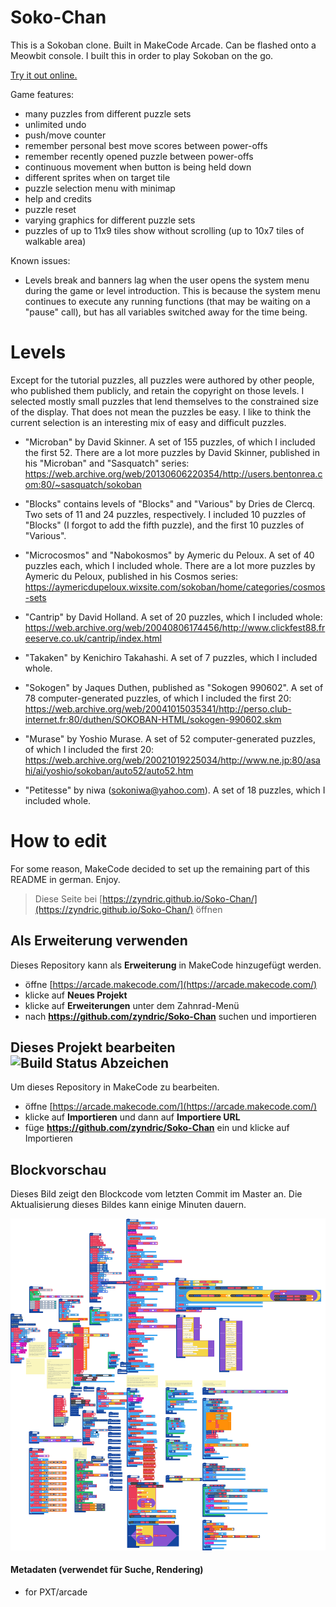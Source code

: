 # Soko-Chan

This is a Sokoban clone. Built in MakeCode Arcade. Can be flashed onto a Meowbit console. I built this in order to play Sokoban on the go.

[Try it out online.](https://zyndric.github.i1o/Soko-Chan/)

Game features:

* many puzzles from different puzzle sets
* unlimited undo
* push/move counter
* remember personal best move scores between power-offs
* remember recently opened puzzle between power-offs
* continuous movement when button is being held down
* different sprites when on target tile
* puzzle selection menu with minimap
* help and credits
* puzzle reset
* varying graphics for different puzzle sets
* puzzles of up to 11x9 tiles show without scrolling (up to 10x7 tiles of walkable area)

Known issues:

* Levels break and banners lag when the user opens the system menu during the game or level introduction. This is because the system menu continues to execute any running functions (that may be waiting on a "pause" call), but has all variables switched away for the time being.

# Levels

Except for the tutorial puzzles, all puzzles were authored by other people, who published them publicly, and retain the copyright on those levels. I selected mostly small puzzles that lend themselves to the constrained size of the display. That does not mean the puzzles be easy. I like to think the current selection is an interesting mix of easy and difficult puzzles.

- "Microban" by David Skinner. A set of 155 puzzles, of which I included the first 52. There are a lot more puzzles by David Skinner, published in his "Microban" and "Sasquatch" series: https://web.archive.org/web/20130606220354/http://users.bentonrea.com:80/~sasquatch/sokoban

- "Blocks" contains levels of "Blocks" and "Various" by Dries de Clercq. Two sets of 11 and 24 puzzles, respectively. I included 10 puzzles of "Blocks" (I forgot to add the fifth puzzle), and the first 10 puzzles of "Various".

- "Microcosmos" and "Nabokosmos" by Aymeric du Peloux. A set of 40 puzzles each, which I included whole. There are a lot more puzzles by Aymeric du Peloux, published in his Cosmos series: https://aymericdupeloux.wixsite.com/sokoban/home/categories/cosmos-sets

- "Cantrip" by David Holland. A set of 20 puzzles, which I included whole: https://web.archive.org/web/20040806174456/http://www.clickfest88.freeserve.co.uk/cantrip/index.html

- "Takaken" by Kenichiro Takahashi. A set of 7 puzzles, which I included whole.

- "Sokogen" by Jaques Duthen, published as "Sokogen 990602". A set of 78 computer-generated puzzles, of which I included the first 20: https://web.archive.org/web/20041015035341/http://perso.club-internet.fr:80/duthen/SOKOBAN-HTML/sokogen-990602.skm

- "Murase" by Yoshio Murase. A set of 52 computer-generated puzzles, of which I included the first 20: https://web.archive.org/web/20021019225034/http://www.ne.jp:80/asahi/ai/yoshio/sokoban/auto52/auto52.htm

- "Petitesse" by niwa (sokoniwa@yahoo.com). A set of 18 puzzles, which I included whole.


# How to edit

For some reason, MakeCode decided to set up the remaining part of this README in german. Enjoy.

> Diese Seite bei [https://zyndric.github.io/Soko-Chan/](https://zyndric.github.io/Soko-Chan/) öffnen

## Als Erweiterung verwenden

Dieses Repository kann als **Erweiterung** in MakeCode hinzugefügt werden.

* öffne [https://arcade.makecode.com/](https://arcade.makecode.com/)
* klicke auf **Neues Projekt**
* klicke auf **Erweiterungen** unter dem Zahnrad-Menü
* nach **https://github.com/zyndric/Soko-Chan** suchen und importieren

## Dieses Projekt bearbeiten ![Build Status Abzeichen](https://github.com/zyndric/Soko-Chan/workflows/MakeCode/badge.svg)

Um dieses Repository in MakeCode zu bearbeiten.

* öffne [https://arcade.makecode.com/](https://arcade.makecode.com/)
* klicke auf **Importieren** und dann auf **Importiere URL**
* füge **https://github.com/zyndric/Soko-Chan** ein und klicke auf Importieren

## Blockvorschau

Dieses Bild zeigt den Blockcode vom letzten Commit im Master an.
Die Aktualisierung dieses Bildes kann einige Minuten dauern.

![Eine gerenderte Ansicht der Blöcke](https://github.com/zyndric/Soko-Chan/raw/master/.github/makecode/blocks.png)

#### Metadaten (verwendet für Suche, Rendering)

* for PXT/arcade
<script src="https://makecode.com/gh-pages-embed.js"></script><script>makeCodeRender("{{ site.makecode.home_url }}", "{{ site.github.owner_name }}/{{ site.github.repository_name }}");</script>
